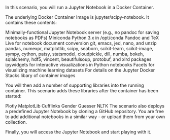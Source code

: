 In this scenario, you will run a Jupyter Notebook in a Docker Container.

The underlying Docker Container Image is jupyter/scipy-notebook. It contains these contents:

Minimally-functional Jupyter Notebook server (e.g., no pandoc for saving notebooks as PDFs)
Miniconda Python 3.x in /opt/conda
Pandoc and TeX Live for notebook document conversion
git, emacs, jed, nano, and unzip
pandas, numexpr, matplotlib, scipy, seaborn, scikit-learn, scikit-image, sympy, cython, patsy, statsmodel, cloudpickle, dill, numba, bokeh, sqlalchemy, hdf5, vincent, beautifulsoup, protobuf, and xlrd packages
ipywidgets for interactive visualizations in Python notebooks
Facets for visualizing machine learning datasets
For details on the Jupyter Docker Stacks libary of container images

You will then add a number of supporting libraries into the running container. This scenario adds these libraries after the container has been started:

Plotly
MatplotLib
Cufflinks
Gender Guesser
NLTK
The scenario also deploys a predefined Jupyter Notebook by cloning a GitHub repository. You are free to add additional notebooks in a similar way - or upload them from your own collection.

Finally, you will access the Jupyter Notebook and start playing with it.